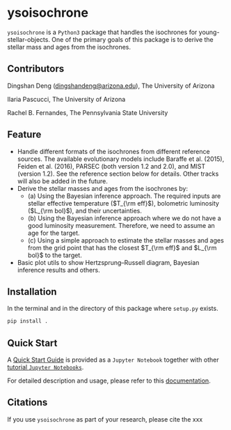 # ysoisochrone

`ysoisochrone` is a `Python3` package that handles the isochrones for young-stellar-objects. One of the primary goals of this package is to derive the stellar mass and ages from the isochrones.

## Contributors

Dingshan Deng (dingshandeng@arizona.edu), The University of Arizona

Ilaria Pascucci, The University of Arizona

Rachel B. Fernandes, The Pennsylvania State University

## Feature 

- Handle different formats of the isochrones from different reference sources. The available evolutionary models include Baraffe et al. (2015), Feiden et al. (2016), PARSEC (both version 1.2 and 2.0), and MIST (version 1.2). See the reference section below for details. Other tracks will also be added in the future.
- Derive the stellar masses and ages from the isochrones by:
	- (a) Using the Bayesian inference approach. The required inputs are stellar effective temperature ($T_{\rm eff}$), bolometric luminosity ($L_{\rm bol}$), and their uncertainties.
	- (b) Using the Bayesian inference approach where we do not have a good luminosity measurement. Therefore, we need to assume an age for the target.
	- (c) Using a simple approach to estimate the stellar masses and ages from the grid point that has the closest $T_{\rm eff}$ and $L_{\rm bol}$ to the target.
- Basic plot utils to show Hertzsprung–Russell diagram, Bayesian inference results and others.

## Installation

In the terminal and in the directory of this package where `setup.py` exists.

```bash 
pip install .
```

## Quick Start

A [Quick Start Guide](./tutorials/ysoisochrone_basics.ipynb) is provided as a `Jupyter Notebook` together with other [tutorial `Jupyter Notebooks`](./tutorials/).

For detailed description and usage, please refer to this [documentation](./docs/build/html/index.html).

## Citations
If you use `ysoisochrone` as part of your research, please cite the xxx
